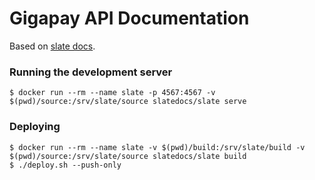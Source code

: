 # Gigapay API Documentation

Based on [slate docs](https://github.com/slatedocs/slate).

### Running the development server
```
$ docker run --rm --name slate -p 4567:4567 -v $(pwd)/source:/srv/slate/source slatedocs/slate serve
```
### Deploying
```
$ docker run --rm --name slate -v $(pwd)/build:/srv/slate/build -v $(pwd)/source:/srv/slate/source slatedocs/slate build
$ ./deploy.sh --push-only
```
